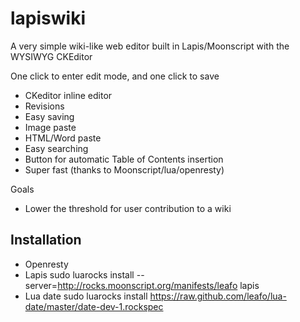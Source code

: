 lapiswiki
=========

A very simple wiki-like web editor built in Lapis/Moonscript with the WYSIWYG CKEditor


One click to enter edit mode, and one click to save

*    CKeditor inline editor
*    Revisions
*    Easy saving
*    Image paste
*    HTML/Word paste
*    Easy searching
*    Button for automatic Table of Contents insertion
*    Super fast (thanks to Moonscript/lua/openresty)

Goals

*    Lower the threshold for user contribution to a wiki


## Installation


* Openresty
* Lapis
     sudo luarocks install --server=http://rocks.moonscript.org/manifests/leafo lapis 
* Lua date
    sudo luarocks install https://raw.github.com/leafo/lua-date/master/date-dev-1.rockspec

